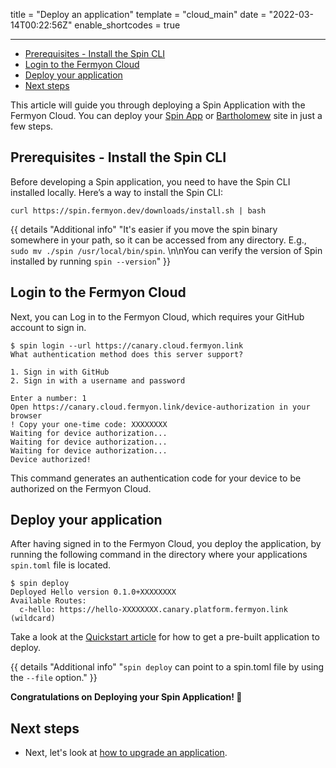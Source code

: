 title = "Deploy an application"
template = "cloud_main"
date = "2022-03-14T00:22:56Z"
enable_shortcodes = true

---

- [Prerequisites - Install the Spin CLI](#prerequisites---install-the-spin-cli)
- [Login to the Fermyon Cloud](#login-to-the-fermyon-cloud)
- [Deploy your application](#deploy-your-application)
- [Next steps](#next-steps)

This article will guide you through deploying a Spin Application with the Fermyon Cloud. You can deploy your [Spin App](/spin) or [Bartholomew](https://github.com/fermyon/bartholomew) site in just a few steps.

## Prerequisites - Install the Spin CLI

Before developing a Spin application, you need to have the Spin CLI installed locally. Here’s a way to install the Spin CLI:

```console
curl https://spin.fermyon.dev/downloads/install.sh | bash
```

{{ details "Additional info" "It's easier if you move the spin binary somewhere in your path, so it can be accessed from any directory. E.g., `sudo mv ./spin /usr/local/bin/spin`. \n\nYou can verify the version of Spin installed by running `spin --version`" }}

## Login to the Fermyon Cloud

Next, you can Log in to the Fermyon Cloud, which requires your GitHub account to sign in.

<!-- @selectiveCpy -->
```console
$ spin login --url https://canary.cloud.fermyon.link
What authentication method does this server support?

1. Sign in with GitHub
2. Sign in with a username and password

Enter a number: 1
Open https://canary.cloud.fermyon.link/device-authorization in your browser
! Copy your one-time code: XXXXXXXX
Waiting for device authorization...
Waiting for device authorization...
Waiting for device authorization...
Device authorized!
```

This command generates an authentication code for your device to be authorized on the Fermyon Cloud. 

## Deploy your application

After having signed in to the Fermyon Cloud, you deploy the application, by running the following command in the directory where your applications `spin.toml` file is located.

<!-- @selectiveCpy -->
```console
$ spin deploy
Deployed Hello version 0.1.0+XXXXXXXX
Available Routes:
  c-hello: https://hello-XXXXXXXX.canary.platform.fermyon.link (wildcard)
```

Take a look at the [Quickstart article](quickstart) for how to get a pre-built application to deploy.

{{ details "Additional info" "`spin deploy` can point to a spin.toml file by using the `--file` option." }}

**Congratulations on Deploying your Spin Application! 🥳**

## Next steps

- Next, let's look at [how to upgrade an application](upgrade).
